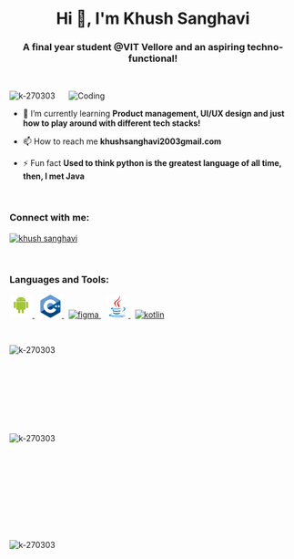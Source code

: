 
<h1 align="center">Hi 👋, I'm Khush Sanghavi</h1>
<h3 align="center">A final year student @VIT Vellore and an aspiring techno-functional!</h3>
<p>&nbsp;</p>
<img align="right" alt="Coding" width="400" src="https://cdn.dribbble.com/users/1162077/screenshots/5403918/focus-animation.gif">


<p align="left"> <img src="https://komarev.com/ghpvc/?username=k-270303&label=Profile%20views&color=0e75b6&style=flat" alt="k-270303" /> </p>

- 🌱 I’m currently learning **Product management, UI/UX design and just how to play around with different tech stacks!**

- 📫 How to reach me **khushsanghavi2003gmail.com**

- ⚡ Fun fact **Used to think python is the greatest language of all time, then, I met Java**
<p>&nbsp;</p>
<h3 align="left">Connect with me:</h3>
<p align="left">
<a href="https://linkedin.com/in/khush sanghavi" target="blank"><img align="center" src="https://raw.githubusercontent.com/rahuldkjain/github-profile-readme-generator/master/src/images/icons/Social/linked-in-alt.svg" alt="khush sanghavi" height="30" width="40" /></a> &nbsp;
</p>
<p>&nbsp;</p>
<h3 align="left"><b>Languages and Tools:</b></h3>

<p align="left"> <a href="https://developer.android.com" target="_blank" rel="noreferrer"> <img src="https://raw.githubusercontent.com/devicons/devicon/master/icons/android/android-original-wordmark.svg" alt="android" width="40" height="40"/> </a> &nbsp;  <a href="https://www.w3schools.com/cpp/" target="_blank" rel="noreferrer"> <img src="https://raw.githubusercontent.com/devicons/devicon/master/icons/cplusplus/cplusplus-original.svg" alt="cplusplus" width="40" height="40"/> </a> &nbsp; <a href="https://www.figma.com/" target="_blank" rel="noreferrer"> <img src="https://www.vectorlogo.zone/logos/figma/figma-icon.svg" alt="figma" width="40" height="40"/> </a> &nbsp; <a href="https://www.java.com" target="_blank" rel="noreferrer"> <img src="https://raw.githubusercontent.com/devicons/devicon/master/icons/java/java-original.svg" alt="java" width="40" height="40"/> </a> &nbsp;  <a href="https://kotlinlang.org" target="_blank" rel="noreferrer"> <img src="https://www.vectorlogo.zone/logos/kotlinlang/kotlinlang-icon.svg" alt="kotlin" width="40" height="40"/> </a> </p>
<p>&nbsp;</p>

<p><img align="left" src="https://github-readme-stats.vercel.app/api/top-langs?username=k-270303&show_icons=true&locale=en&layout=compact" alt="k-270303" /></p><br/>
<p>&nbsp;</p>
<p>&nbsp;</p>
<p>&nbsp;</p>
<p>&nbsp;</p>

<p>&nbsp;<img align="left" src="https://github-readme-stats.vercel.app/api?username=k-270303&show_icons=true&locale=en" alt="k-270303" /></p>
<p>&nbsp;</p>
<p>&nbsp;</p>
<p>&nbsp;</p>
<p>&nbsp;</p>
<p>&nbsp;</p>

<p><img align="center" src="https://github-readme-streak-stats.herokuapp.com/?user=k-270303&" alt="k-270303" /></p>
